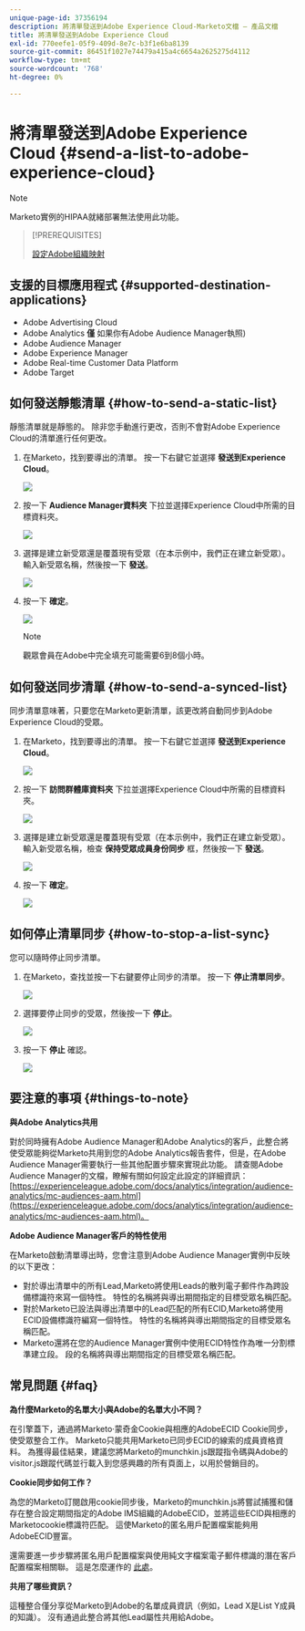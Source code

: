 ```yaml
---
unique-page-id: 37356194
description: 將清單發送到Adobe Experience Cloud-Marketo文檔 — 產品文檔
title: 將清單發送到Adobe Experience Cloud
exl-id: 770eefe1-05f9-409d-8e7c-b3f1e6ba8139
source-git-commit: 86451f1027e74479a415a4c6654a2625275d4112
workflow-type: tm+mt
source-wordcount: '768'
ht-degree: 0%

---
```


# 將清單發送到Adobe Experience Cloud {#send-a-list-to-adobe-experience-cloud}

>[!NOTE]
>
>Marketo實例的HIPAA就緒部署無法使用此功能。

>[!PREREQUISITES]
>
>[設定Adobe組織映射](/help/marketo/product-docs/core-marketo-concepts/miscellaneous/set-up-adobe-organization-mapping.md)

## 支援的目標應用程式 {#supported-destination-applications}

* Adobe Advertising Cloud
* Adobe Analytics **僅** 如果你有Adobe Audience Manager執照)
* Adobe Audience Manager
* Adobe Experience Manager
* Adobe Real-time Customer Data Platform
* Adobe Target

## 如何發送靜態清單 {#how-to-send-a-static-list}

靜態清單就是靜態的。 除非您手動進行更改，否則不會對Adobe Experience Cloud的清單進行任何更改。

1. 在Marketo，找到要導出的清單。 按一下右鍵它並選擇 **發送到Experience Cloud**。

   ![](assets/send-a-list-to-adobe-experience-cloud-1.png)

1. 按一下 **Audience Manager資料夾** 下拉並選擇Experience Cloud中所需的目標資料夾。

   ![](assets/send-a-list-to-adobe-experience-cloud-2.png)

1. 選擇是建立新受眾還是覆蓋現有受眾（在本示例中，我們正在建立新受眾）。 輸入新受眾名稱，然後按一下 **發送**。

   ![](assets/send-a-list-to-adobe-experience-cloud-3.png)

1. 按一下 **確定**。

   ![](assets/send-a-list-to-adobe-experience-cloud-4.png)

   >[!NOTE]
   >
   >觀眾會員在Adobe中完全填充可能需要6到8個小時。

## 如何發送同步清單 {#how-to-send-a-synced-list}

同步清單意味著，只要您在Marketo更新清單，該更改將自動同步到Adobe Experience Cloud的受眾。

1. 在Marketo，找到要導出的清單。 按一下右鍵它並選擇 **發送到Experience Cloud**。

   ![](assets/send-a-list-to-adobe-experience-cloud-5.png)

1. 按一下 **訪問群體庫資料夾** 下拉並選擇Experience Cloud中所需的目標資料夾。

   ![](assets/send-a-list-to-adobe-experience-cloud-6.png)

1. 選擇是建立新受眾還是覆蓋現有受眾（在本示例中，我們正在建立新受眾）。 輸入新受眾名稱，檢查 **保持受眾成員身份同步** 框，然後按一下 **發送**。

   ![](assets/send-a-list-to-adobe-experience-cloud-7.png)

1. 按一下 **確定**。

   ![](assets/send-a-list-to-adobe-experience-cloud-8.png)

## 如何停止清單同步 {#how-to-stop-a-list-sync}

您可以隨時停止同步清單。

1. 在Marketo，查找並按一下右鍵要停止同步的清單。 按一下 **停止清單同步**。

   ![](assets/send-a-list-to-adobe-experience-cloud-9.png)

1. 選擇要停止同步的受眾，然後按一下 **停止**。

   ![](assets/send-a-list-to-adobe-experience-cloud-10.png)

1. 按一下 **停止** 確認。

   ![](assets/send-a-list-to-adobe-experience-cloud-11.png)

## 要注意的事項 {#things-to-note}

**與Adobe Analytics共用**

對於同時擁有Adobe Audience Manager和Adobe Analytics的客戶，此整合將使受眾能夠從Marketo共用到您的Adobe Analytics報告套件，但是，在Adobe Audience Manager需要執行一些其他配置步驟來實現此功能。 請查閱Adobe Audience Manager的文檔，瞭解有關如何設定此設定的詳細資訊： [https://experienceleague.adobe.com/docs/analytics/integration/audience-analytics/mc-audiences-aam.html](https://experienceleague.adobe.com/docs/analytics/integration/audience-analytics/mc-audiences-aam.html)。

**Adobe Audience Manager客戶的特性使用**

在Marketo啟動清單導出時，您會注意到Adobe Audience Manager實例中反映的以下更改：

* 對於導出清單中的所有Lead,Marketo將使用Leads的散列電子郵件作為跨設備標識符來寫一個特性。 特性的名稱將與導出期間指定的目標受眾名稱匹配。
* 對於Marketo已設法與導出清單中的Lead匹配的所有ECID,Marketo將使用ECID設備標識符編寫一個特性。 特性的名稱將與導出期間指定的目標受眾名稱匹配。
* Marketo還將在您的Audience Manager實例中使用ECID特性作為唯一分割標準建立段。 段的名稱將與導出期間指定的目標受眾名稱匹配。

## 常見問題 {#faq}

**為什麼Marketo的名單大小與Adobe的名單大小不同？**

在引擎蓋下，通過將Marketo·蒙奇金Cookie與相應的AdobeECID Cookie同步，使受眾整合工作。 Marketo只能共用Marketo已同步ECID的線索的成員資格資料。 為獲得最佳結果，建議您將Marketo的munchkin.js跟蹤指令碼與Adobe的visitor.js跟蹤代碼並行載入到您感興趣的所有頁面上，以用於營銷目的。

**Cookie同步如何工作？**

為您的Marketo訂閱啟用cookie同步後，Marketo的munchkin.js將嘗試捕獲和儲存在整合設定期間指定的Adobe IMS組織的AdobeECID，並將這些ECID與相應的Marketocookie標識符匹配。 這使Marketo的匿名用戶配置檔案能夠用AdobeECID豐富。

還需要進一步步驟將匿名用戶配置檔案與使用純文字檔案電子郵件標識的潛在客戶配置檔案相關聯。 這是怎麼運作的 [此處](/help/marketo/product-docs/reporting/basic-reporting/report-activity/tracking-anonymous-activity-and-people.md)。

**共用了哪些資訊？**

這種整合僅分享從Marketo到Adobe的名單成員資訊（例如，Lead X是List Y成員的知識）。 沒有通過此整合將其他Lead屬性共用給Adobe。
